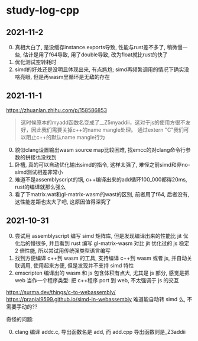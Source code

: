 # study-log-cpp

## 2021-11-2

0. 真相大白了, 是没缓存instance.exports导致, 性能与rust差不多了, 稍微慢一些, 估计是用了f64导致, 用了double导致, 改为float就比rust的快了
1. 优化测试空转耗时
2. simd的好处还是没明显体现出来, 有点尴尬; simd再频繁调用的情况下确实没啥亮眼, 但是再wasm里循环是无敌的存在

## 2021-11-1

https://zhuanlan.zhihu.com/p/158586853

> 这时候原本的myadd函数名变成了__Z5myaddii，这对于js的使用方很不友好，因此我们需要关掉c++的name mangle处理。 通过extern "C"我们可以阻止c++的默认name mangle行为 

0. 貌似clang设置输出wasm source map比较困难, 找emcc的对clang命令行参数的拼接也没找到
1. 卧槽, 真的可以自动优化输出simd的指令, 这样太强了, 难怪之前simd和非no-simd测试相差非常小
2. 难道不是assemblyscript的锅, c++编译出来的add循环100_000都得20ms, rust的编译就那么强么
3. 看了下matrix.wat和gl-matrix-wasm的wast的区别, 前者用了f64, 后者没有, 这性能差距也太大了吧, 这原因值得深究了

## 2021-10-31

0. 尝试用 assemblyscript 编写 simd 矩阵库, 但是发现编译出来的性能比 jit 优化后的慢很多, 并且看到 rust 编写 gl-matrix-wasm 对比 jit 优化过的 js 稳定 2 倍性能, 所以尝试用传统强类型语言编写
1. 找到方便编译 c++到 wasm 的工具, 支持编译 c++到 wasm 或者 js, 并自动关联调用, 使用起来方便, 但是发现并不支持 simd 特性
2. emscripten 编译出的 wasm 和 js 包含体积有点大, 尤其是 js 部分, 感觉是把 web 当作一个程序类型: 把 c++程序 port 到 web, 不太强调于 js 的交互

https://surma.dev/things/c-to-webassembly/
https://pranjal9599.github.io/simd-in-webassembly 难道能自动转 simd 么, 不需要手动的??

奇怪的问题:

0. clang 编译 addc.c, 导出函数名是 add, 而 add.cpp 导出函数则是\_Z3addii
